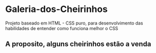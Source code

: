 # Galeria-dos-Cheirinhos

<p> Projeto baseado em HTML - CSS puro, para desenvolvimento das habilidades de entender como funciona melhor o CSS</p>

<h2>A proposito, alguns cheirinhos estão a venda</h2>
